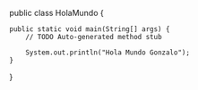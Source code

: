 public class HolaMundo {
	
	public static void main(String[] args) {
		// TODO Auto-generated method stub

		System.out.println("Hola Mundo Gonzalo");
	}

}
